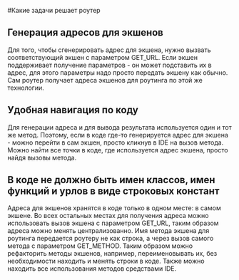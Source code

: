 #Какие задачи решает роутер

## Генерация адресов для экшенов
Для того, чтобы сгенерировать адрес для экшена, нужно вызвать соответствующий экшен с параметром GET_URL.
Если экшен поддерживает получение параметров - он может подставить их в адрес, для этого параметры надо просто передать экшену как обычно.
Сам роутер получает адреса экшенов для роутинга по этой же технологии.

## Удобная навигация по коду
Для генерации адреса и для вывода результата используется один и тот же метод. Поэтому, если в коде где-то генерируется адрес для экшена - можно перейти в сам экшен, просто кликнув в IDE на вызов метода.
Можно найти все точки в коде, где используется адрес экшена, просто найдя вызовы метода.

## В коде не должно быть имен классов, имен функций и урлов в виде строковых констант
Адреса для экшенов хранятся в коде только в одном месте: в самом экшене. Во всех остальных местах для получения адреса можно использовать вызов экшена с параметром GET_URL, таким образом адреса можно менять централизованно.
Имя метода экшена для роутинга передается роутеру не как строка, а через вызов самого метода с параметром GET_METHOD. Таким образом можно рефакторить методы экшенов, например, переименовывать их, без необходимости находить и менять строки в коде. Также можно находить все использования методов средствами IDE.